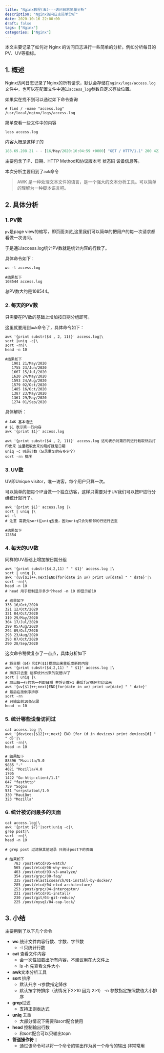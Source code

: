 ```yaml
---
title: "Nginx教程(五)---访问日志简单分析"
description: "Nginx访问日志简单分析"
date: 2020-10-16 22:00:00
draft: false
tags: ["Nginx"]
categories: ["Nginx"]
---
```


本文主要记录了如何对 Nginx 的访问日志进行一些简单的分析。例如分析每日的 PV、UV等指标。

<!-- more-->



## 1. 概述

Nginx访问日志记录了Nginx的所有请求，默认会存储在`nginx/logs/access.log`文件中，也可以在配置文件中通过`access_log`参数自定义存放位置。

如果实在找不到可以通过如下命令查询

```shell
# find / -name "access.log"
/usr/local/nginx/logs/access.log
```

简单查看一些文件中的内容

```shell
less access.log
```

内容大概是这样子的

```javascript
183.69.208.21 - - [16/May/2020:10:04:59 +0000] "GET / HTTP/1.1" 200 4230 "-" "Mozilla/5.0 (Windows NT 10.0; Win64; x64) AppleWebKit/537.36 (KHTML, like Gecko) Chrome/77.0.3865.90 Safari/537.36"
```

主要包含了IP、日期、HTTP Method和协议版本号 状态码 设备信息等。



本次分析主要用到了`awk`命令

> AWK 是一种处理文本文件的语言，是一个强大的文本分析工具。可以简单的理解为一种脚本语言吧。



## 2. 具体分析

### 1. PV数

`pv`是page view的缩写，即页面浏览,这里我们可以简单的把用户的每一次请求都看做一次访问。

于是通过access.log统计PV数就是统计内容的行数了。

具体命令如下：

```shell
wc -l access.log

#结果如下
108544 access.log
```

总PV数大约是108544。

### 2. 每天的PV数

只需要在PV数的基础上增加按日期分组即可。

这里就要用到`awk`命令了，具体命令如下：

```shell
awk '{print substr($4 , 2, 11)}' access.log|\
sort |uniq -c|\
sort -rn|\
head -n 10

#结果如下
   1901 21/May/2020
   1755 23/Jun/2020
   1667 15/Jul/2020
   1620 24/May/2020
   1593 24/Aug/2020
   1579 02/Oct/2020
   1485 16/Oct/2020
   1387 23/May/2020
   1361 29/May/2020
   1274 01/Sep/2020
```

具体解析：

```shell
# AWK 基本语法
# $1 表示第一行内容
awk '{print $1}' access.log

awk '{print substr($4 , 2, 11)}' access.log 这句表示对第四列进行截取然后打印出来 这里截取出来的刚好就是日期
uniq -c 则是计数（记录重复的有多少个）
sort -rn 排序
```



### 3. UV数

UV即Unique visitor，唯一访客，每个用户只算一次。

可以简单的把每个IP当做一个独立访客，这样只需要对于UV我们可以按IP进行分组统计就行了。

```shell
awk '{print $1}' access.log |\
sort | uniq |\
wc -l
# 注意 需要先sort在uniq去重，因为uniq只会对相邻的行进行去重

#结果如下
12354
```



### 4. 每天的UV数

同样的UV基础上增加按日期分组

```shell
awk '{print substr($4,2,11) " " $1}' access.log |\
sort | uniq |\
awk '{uv[$1]++;next}END{for(date in uv) print uv[date] " " date}'|\
sort -rn|\
head -n 10
# head 用于控制显示多少个head -n 10 即显示前10

# 结果如下
333 16/Oct/2020
321 12/Oct/2020
321 04/Oct/2020
319 29/May/2020
304 17/Jul/2020
299 05/Aug/2020
294 09/Oct/2020
293 23/Aug/2020
293 07/Oct/2020
290 28/Sep/2020

```



这次命令稍微复杂了一点点，具体分析如下

```shell
# 将日期（$4）和IP($1)提取出来重组成新的内容
awk '{print substr($4,2,11) " " $1}' access.log |\
# 排序并去重 这样统计出来的就是UV了
sort | uniq |\
# 取出每一行的第一列即日期 并将计数+1 最后for循环打印出来
awk '{uv[$1]++;next}END{for(date in uv) print uv[date] " " date}'
# 最后在按倒序排序
sort -rn
# 只输出前10条记录
head -n 10
```



### 5. 统计哪些设备访问过

```shell
cat access.log |\
awk '{devices[$12]++;next} END {for (d in devices) print devices[d] " " d}'|\
sort -rn|\
head -n 10

# 结果如下
88396 "Mozilla/5.0
9835 "-"
4021 "Mozilla/4.0
1705 
1422 "Go-http-client/1.1"
847 "fasthttp"
759 "Sogou
531 "serpstatbot/1.0
330 "MauiBot
323 "Mozilla"
```



### 6. 统计被访问最多的页面

```shell
cat access.log|\
awk '{print $7}'|sort|uniq -c|\
grep post|\ 
sort -rn|\
head -n 10

# grep post 过滤掉其他记录 只统计post下的页面

# 结果如下
    783 /post/etcd/05-watch/
    565 /post/etcd/06-why-mvcc/
    403 /post/etcd/03-v3-analyze/
    354 /post/grpc/00-faq/
    335 /post/elasticsearch/01-install-by-docker/
    285 /post/etcd/04-etcd-architecture/
    253 /post/grpc/04-interceptor/
    231 /post/etcd/01-install/
    230 /post/git/04-git-reduce/
    225 /post/mysql/04-cap-lock/
```



## 3. 小结

主要用到了以下几个命令

* **wc** 统计文件内容行数、字数、字节数
  * -l 只统计行数
* **cat** 查看文件内容
  * 会一次性加载出所有内容，不建议用在大文件上
  * ls -h 先查看文件大小
* **awk**文本分析工具
* **sort** 排序
  * 默认升序 -r参数指定降序
  * 默认按字符排序（该情况下2>10 因为 2>1） -n 参数指定按照数值大小排序 
* **grep**过滤
  * 支持正则表达式
* **uniq** 去重
  * 大部分情况下需要和sort配合使用
* **head** 控制输出行数
  * 和sort配合可以只输出topn
* **管道操作符** `|`
  * 通过该命令可以将一个命令的输出作为另一个命令的输出 非常常用



